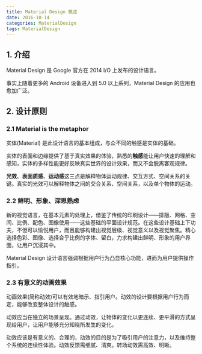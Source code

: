 ```yaml
---
title: Material Design 概述
date: 2016-10-14
categories: MaterialDesign
tags: MaterialDesign
---
```


## 1. 介绍

Material Design 是 Google 官方在 2014 I/O 上发布的设计语言。

事实上随着更多的 Android 设备进入到 5.0 以上系列，Material Design 的应用也愈加广泛。


<!-- more -->

## 2. 设计原则

### 2.1 Material is the metaphor

实体(Material) 是此设计语言的基本组成，与众不同的触感是实体的基础。

实体的表面和边缘提供了基于真实效果的体验，熟悉的**触感**能让用户快速的理解和感知，实体的多样性能更好反映真实世界的设计效果，而又不会脱离客观规律。

**光效**、**表面质感**、**运动感**这三点是解释物体运动规律、交互方式、空间关系的关键。真实的光效可以解释物体之间的交合关系、空间关系，以及单个物体的运动。


### 2.2 鲜明、形象、深思熟虑

新的视觉语言，在基本元素的处理上，借鉴了传统的印刷设计——排版、网格、空间、比例、配色、图像使用——这些基础的平面设计规范。在这些设计基础上下功夫，不但可以愉悦用户，而且能够构建出视觉层级、视觉意义以及视觉聚焦。精心选择色彩、图像、选择合乎比例的字体、留白，力求构建出鲜明、形象的用户界面，让用户沉浸其中。

Material Design 设计语言强调根据用户行为凸显核心功能，进而为用户提供操作指引。

### 2.3 有意义的动画效果

动画效果(简称动效)可以有效地暗示、指引用户。动效的设计要根据用户行为而定，能够改变整体设计的触感。

动效应当在独立的场景呈现。通过动效，让物体的变化以更连续、更平滑的方式呈现给用户，让用户能够充分知晓所发生的变化。

动效应该是有意义的、合理的，动效的目的是为了吸引用户的注意力，以及维持整个系统的连续性体验。动效反馈需细腻、清爽。转场动效需高效、明晰。
